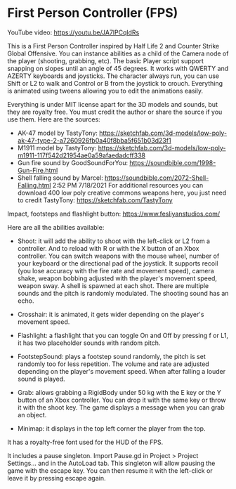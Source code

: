 #  First Person Controller (FPS)

YouTube video: https://youtu.be/JA7lPCqldRs

This is a First Person Controller inspired by Half Life 2 and Counter Strike Global Offensive. You can instance abilities as a child of the Camera node of the player (shooting, grabbing, etc).
The basic Player script support snapping on slopes until an angle of 45 degrees. It works with QWERTY and AZERTY keyboards and joysticks. The character always run, you can use Shift or L2 to walk and Control or B from the joystick to crouch.
Everything is animated using tweens allowing you to edit the animations easily.

Everything is under MIT license apart for the 3D models and sounds, but they are royalty free. You must credit the author or share the source if you use them. Here are the sources:
- AK-47 model by TastyTony: https://sketchfab.com/3d-models/low-poly-ak-47-type-2-a7260926fb0a40f8bba5f651b03d23f1
- M1911 model by TastyTony: https://sketchfab.com/3d-models/low-poly-m1911-117f542d21954ae0a59afaedadcff338
- Gun fire sound by GoodSoundForYou: https://soundbible.com/1998-Gun-Fire.html
- Shell falling sound by Marcel: https://soundbible.com/2072-Shell-Falling.html
2:52 PM 7/18/2021
For additional resources you can download 400 low poly creative commons weapons here, you just need to credit TastyTony: https://sketchfab.com/TastyTony 

Impact, footsteps and flashlight button: https://www.fesliyanstudios.com/

Here are all the abilities available:

- Shoot: it will add the ability to shoot with the left-click or L2 from a controller. And to reload with R or with the X button of an Xbox controller. You can switch weapons with the mouse wheel, number of your keyboard or the directional pad of the joystick. It supports recoil (you lose accuracy with the fire rate and movement speed), camera shake, weapon bobbing adjusted with the player's movement speed, weapon sway. A shell is spawned at each shot. There are multiple sounds and the pitch is randomly modulated. The shooting sound has an echo.

- Crosshair: it is animated, it gets wider depending on the player's movement speed.

- Flashlight: a flashlight that you can toggle On and Off by pressing f or L1, it has two placeholder sounds with random pitch.

- FootstepSound: plays a footstep sound randomly, the pitch is set randomly too for less repetition. The volume and rate are adjusted depending on the player's movement speed. When after falling a louder sound is played.

- Grab: allows grabbing a RigidBody under 50 kg with the E key or the Y button of an Xbox controller. You can drop it with the same key or throw it with the shoot key. The game displays a message when you can grab an object.

- Minimap: it displays in the top left corner the player from the top.

It has a royalty-free font used for the HUD of the FPS.

It includes a pause singleton. Import Pause.gd in Project > Project Settings... and in the AutoLoad tab. This singleton will allow pausing the game with the escape key. You can then resume it with the left-click or leave it by pressing escape again.